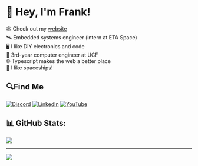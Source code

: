 # 👋 Hey, I'm Frank!

🕸️ Check out my [website](https://www.franklaterza.com/) <br>
🛰️ Embedded systems engineer (intern at ETA Space)<br>
🖥️ I like DIY electronics and code<br>
🎒 3rd-year computer engineer at UCF<br>
🌐 Typescript makes the web a better place<br>
🚀 I like spaceships!<br>
## 🔍Find Me
[![Discord](https://img.shields.io/badge/Discord-%237289DA.svg?logo=discord&logoColor=white)](https://discord.gg/discord.gg/d4J7AQEF) [![LinkedIn](https://img.shields.io/badge/LinkedIn-%230077B5.svg?logo=linkedin&logoColor=white)](https://linkedin.com/in/laterzafrank) [![YouTube](https://img.shields.io/badge/YouTube-%23FF0000.svg?logo=YouTube&logoColor=white)](https://youtube.com/@UCuLsLChOp2IIjJQnbPQSq5Q) <br>

## 📊 GitHub Stats:
![](https://github-readme-stats.vercel.app/api/top-langs/?username=FrankLaterza&theme=dark&hide_border=false&include_all_commits=true&count_private=true&layout=compact) <br>

---
[![](https://visitcount.itsvg.in/api?id=FrankLaterza&icon=0&color=0)](https://visitcount.itsvg.in)

<!-- Proudly created with GPRM ( https://gprm.itsvg.in ) -->
